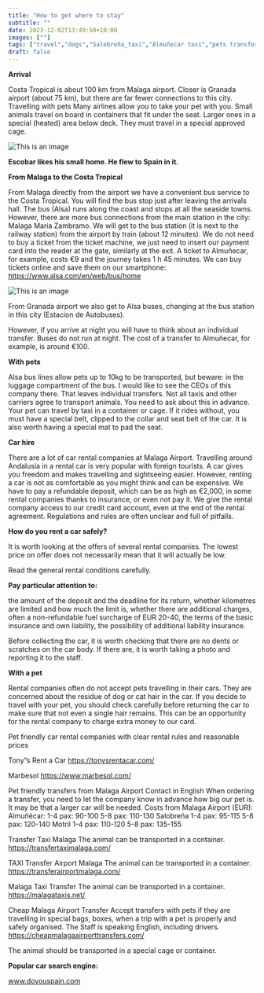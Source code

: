 ```yaml
---
title: "How to get where to stay"
subtitle: ""
date: 2023-12-02T13:49:50+10:00
images: [""]
tags: ["travel","dogs","Salobreña_taxi","Almuñecar taxi","pets transfer","pets friendly"]
draft: false
---
```



**Arrival**

Costa Tropical is about 100 km from Malaga airport. Closer is Granada airport (about 75 km), but there are far fewer connections to this city. 
Travelling with pets
Many airlines allow you to take your pet with you. Small animals travel on board in containers that fit under the seat. Larger ones in a special (heated) area below deck. They must travel in a special approved cage.

![This is an image](/img/Escobarwkl.jpeg)

**Escobar likes his small home. He flew to Spain in it.**

**From Malaga to the Costa Tropical**

From Malaga directly from the airport we have a convenient bus service to the Costa Tropical. You will find the bus stop just after leaving the arrivals hall. The bus (Alsa) runs along the coast and stops at all the seaside towns.
However, there are more bus connections from the main station in the city: Malaga Maria Zambramo.
We will get to the bus station (it is next to the railway station) from the airport by train (about 12 minutes). We do not need to buy a ticket from the ticket machine, we just need to insert our payment card into the reader at the gate, similarly at the exit. 
A ticket to Almuñecar, for example, costs €9 and the journey takes 1 h 45 minutes. 
We can buy tickets online and save them on our smartphone:
https://www.alsa.com/en/web/bus/home

![This is an image](/img/autobus.jpeg)


From Granada airport we also get to Alsa buses, changing at the bus station in this city (Estacion de Autobuses).

However, if you arrive at night you will have to think about an individual transfer. Buses do not run at night. The cost of a transfer to Almuñecar, for example, is around €100. 

**With pets**

Alsa bus lines allow pets up to 10kg to be transported, but beware: in the luggage compartment of the bus. I would like to see the CEOs of this company there. 
That leaves individual transfers. Not all taxis and other carriers agree to transport animals. You need to ask about this in advance. 
Your pet can travel by taxi in a container or cage. If it rides without, you must have a special belt, clipped to the collar and seat belt of the car. It is also worth having a special mat to pad the seat.

**Car hire**

There are a lot of car rental companies at Malaga Airport. Travelling around Andalusia in a rental car is very popular with foreign tourists. A car gives you freedom and makes travelling and sightseeing easier. However, renting a car is not as comfortable as you might think and can be expensive. We have to pay a refundable deposit, which can be as high as €2,000, in some rental companies thanks to insurance, or even not pay it. We give the rental company access to our credit card account, even at the end of the rental agreement. Regulations and rules are often unclear and full of pitfalls.

**How do you rent a car safely?**

It is worth looking at the offers of several rental companies. The lowest price on offer does not necessarily mean that it will actually be low.

Read the general rental conditions carefully.

**Pay particular attention to:**

the amount of the deposit and the deadline for its return,
whether kilometres are limited and how much the limit is,
whether there are additional charges, often a non-refundable fuel surcharge of EUR 20-40,
the terms of the basic insurance and own liability,
the possibility of additional liability insurance.

Before collecting the car, it is worth checking that there are no dents or scratches on the car body. If there are, it is worth taking a photo and reporting it to the staff. 

**With a pet**

Rental companies often do not accept pets travelling in their cars. They are concerned about the residue of dog or cat hair in the car. If you decide to travel with your pet, you should check carefully before returning the car to make sure that not even a single hair remains. This can be an opportunity for the rental company to charge extra money to our card.
 

Pet friendly car rental companies
with clear rental rules and reasonable prices

Tony”s Rent a Car
https://tonysrentacar.com/

Marbesol
https://www.marbesol.com/


Pet friendly transfers from Malaga Airport
Contact in English
When ordering a transfer, you need to let the company know in advance how big our pet is. It may be that a larger car will be needed. 
Costs from Malaga Airport (EUR):
Almuñécar: 
1-4 pax: 90-100
5-8 pax: 110-130
Salobreña
1-4 pax: 95-115
5-8 pax: 120-140
Motril
1-4 pax: 110-120
5-8 pax: 135-155

Transfer Taxi Malaga
The animal can be transported in a container. 
https://transfertaximalaga.com/

TAXI Transfer Airport Malaga
The animal can be transported in a container. 
https://transferairportmalaga.com/

Malaga Taxi Transfer
The animal can be transported in a container. 
https://malagataxis.net/

Cheap Malaga Airport Transfer
Accept transfers with pets if they are travelling in special bags, boxes, when a trip with a pet is properly and safely organised. The Staff is speaking English, including drivers. 
https://cheapmalagaairporttransfers.com/


The animal should be transported in a special cage or container. 


**Popular car search engine:**

www.doyouspain.com




